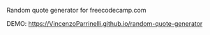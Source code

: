 Random quote generator for freecodecamp.com

DEMO: https://VincenzoParrinelli.github.io/random-quote-generator